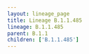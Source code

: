 ```yaml
---
layout: lineage_page
title: Lineage B.1.1.485
lineage: B.1.1.485
parent: B.1.1
children: ['B.1.1.485']
---
```

